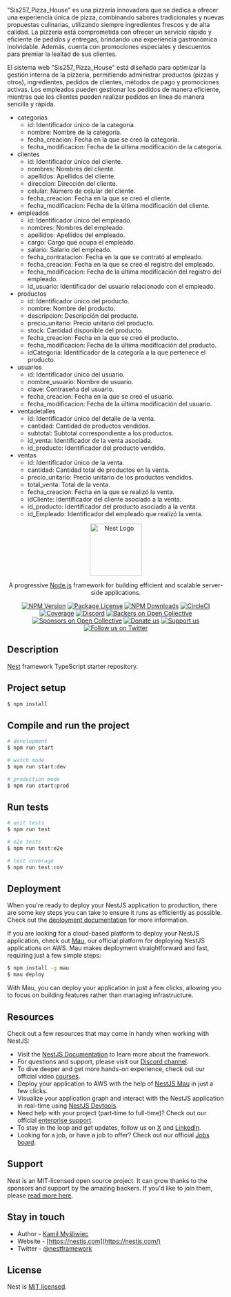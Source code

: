 <p>"Sis257_Pizza_House" es una pizzería innovadora que se dedica a ofrecer una experiencia única de pizza, combinando sabores tradicionales y nuevas propuestas culinarias, utilizando siempre ingredientes frescos y de alta calidad. La pizzería está comprometida con ofrecer un servicio rápido y eficiente de pedidos y entregas, brindando una experiencia gastronómica inolvidable. Además, cuenta con promociones especiales y descuentos para premiar la lealtad de sus clientes.</p>

<p>El sistema web "Sis257_Pizza_House" está diseñado para optimizar la gestión interna de la pizzería, permitiendo administrar productos (pizzas y otros), ingredientes, pedidos de clientes, métodos de pago y promociones activas. Los empleados pueden gestionar los pedidos de manera eficiente, mientras que los clientes pueden realizar pedidos en línea de manera sencilla y rápida.</p>

<ul>
  <li>categorias
    <ul>
      <li>id: Identificador único de la categoría.</li>
      <li>nombre: Nombre de la categoría.</li>
      <li>fecha_creacion: Fecha en la que se creó la categoría.</li>
      <li>fecha_modificacion: Fecha de la última modificación de la categoría.</li>
    </ul>
  </li>

  <li>clientes
    <ul>
      <li>id: Identificador único del cliente.</li>
      <li>nombres: Nombres del cliente.</li>
      <li>apellidos: Apellidos del cliente.</li>
      <li>direccion: Dirección del cliente.</li>
      <li>celular: Número de celular del cliente.</li>
      <li>fecha_creacion: Fecha en la que se creó el cliente.</li>
      <li>fecha_modificacion: Fecha de la última modificación del cliente.</li>
    </ul>
  </li>

  <li>empleados
    <ul>
      <li>id: Identificador único del empleado.</li>
      <li>nombres: Nombres del empleado.</li>
      <li>apellidos: Apellidos del empleado.</li>
      <li>cargo: Cargo que ocupa el empleado.</li>
      <li>salario: Salario del empleado.</li>
      <li>fecha_contratacion: Fecha en la que se contrató al empleado.</li>
      <li>fecha_creacion: Fecha en la que se creó el registro del empleado.</li>
      <li>fecha_modificacion: Fecha de la última modificación del registro del empleado.</li>
      <li>id_usuario: Identificador del usuario relacionado con el empleado.</li>
    </ul>
  </li>

  <li>productos
    <ul>
      <li>id: Identificador único del producto.</li>
      <li>nombre: Nombre del producto.</li>
      <li>descripcion: Descripción del producto.</li>
      <li>precio_unitario: Precio unitario del producto.</li>
      <li>stock: Cantidad disponible del producto.</li>
      <li>fecha_creacion: Fecha en la que se creó el producto.</li>
      <li>fecha_modificacion: Fecha de la última modificación del producto.</li>
      <li>idCategoria: Identificador de la categoría a la que pertenece el producto.</li>
    </ul>
  </li>

  <li>usuarios
    <ul>
      <li>id: Identificador único del usuario.</li>
      <li>nombre_usuario: Nombre de usuario.</li>
      <li>clave: Contraseña del usuario.</li>
      <li>fecha_creacion: Fecha en la que se creó el usuario.</li>
      <li>fecha_modificacion: Fecha de la última modificación del usuario.</li>
    </ul>
  </li>

  <li>ventadetalles
    <ul>
      <li>id: Identificador único del detalle de la venta.</li>
      <li>cantidad: Cantidad de productos vendidos.</li>
      <li>subtotal: Subtotal correspondiente a los productos.</li>
      <li>id_venta: Identificador de la venta asociada.</li>
      <li>id_producto: Identificador del producto vendido.</li>
    </ul>
  </li>

  <li>ventas
    <ul>
      <li>id: Identificador único de la venta.</li>
      <li>cantidad: Cantidad total de productos en la venta.</li>
      <li>precio_unitario: Precio unitario de los productos vendidos.</li>
      <li>total_venta: Total de la venta.</li>
      <li>fecha_creacion: Fecha en la que se realizó la venta.</li>
      <li>idCliente: Identificador del cliente asociado a la venta.</li>
      <li>id_producto: Identificador del producto asociado a la venta.</li>
      <li>id_Empleado: Identificador del empleado que realizó la venta.</li>
    </ul>
  </li>
</ul>





<p align="center">
  <a href="http://nestjs.com/" target="blank"><img src="https://nestjs.com/img/logo-small.svg" width="120" alt="Nest Logo" /></a>
</p>

[circleci-image]: https://img.shields.io/circleci/build/github/nestjs/nest/master?token=abc123def456
[circleci-url]: https://circleci.com/gh/nestjs/nest

  <p align="center">A progressive <a href="http://nodejs.org" target="_blank">Node.js</a> framework for building efficient and scalable server-side applications.</p>
    <p align="center">
<a href="https://www.npmjs.com/~nestjscore" target="_blank"><img src="https://img.shields.io/npm/v/@nestjs/core.svg" alt="NPM Version" /></a>
<a href="https://www.npmjs.com/~nestjscore" target="_blank"><img src="https://img.shields.io/npm/l/@nestjs/core.svg" alt="Package License" /></a>
<a href="https://www.npmjs.com/~nestjscore" target="_blank"><img src="https://img.shields.io/npm/dm/@nestjs/common.svg" alt="NPM Downloads" /></a>
<a href="https://circleci.com/gh/nestjs/nest" target="_blank"><img src="https://img.shields.io/circleci/build/github/nestjs/nest/master" alt="CircleCI" /></a>
<a href="https://coveralls.io/github/nestjs/nest?branch=master" target="_blank"><img src="https://coveralls.io/repos/github/nestjs/nest/badge.svg?branch=master#9" alt="Coverage" /></a>
<a href="https://discord.gg/G7Qnnhy" target="_blank"><img src="https://img.shields.io/badge/discord-online-brightgreen.svg" alt="Discord"/></a>
<a href="https://opencollective.com/nest#backer" target="_blank"><img src="https://opencollective.com/nest/backers/badge.svg" alt="Backers on Open Collective" /></a>
<a href="https://opencollective.com/nest#sponsor" target="_blank"><img src="https://opencollective.com/nest/sponsors/badge.svg" alt="Sponsors on Open Collective" /></a>
  <a href="https://paypal.me/kamilmysliwiec" target="_blank"><img src="https://img.shields.io/badge/Donate-PayPal-ff3f59.svg" alt="Donate us"/></a>
    <a href="https://opencollective.com/nest#sponsor"  target="_blank"><img src="https://img.shields.io/badge/Support%20us-Open%20Collective-41B883.svg" alt="Support us"></a>
  <a href="https://twitter.com/nestframework" target="_blank"><img src="https://img.shields.io/twitter/follow/nestframework.svg?style=social&label=Follow" alt="Follow us on Twitter"></a>
</p>
  <!--[![Backers on Open Collective](https://opencollective.com/nest/backers/badge.svg)](https://opencollective.com/nest#backer)
  [![Sponsors on Open Collective](https://opencollective.com/nest/sponsors/badge.svg)](https://opencollective.com/nest#sponsor)-->

## Description

[Nest](https://github.com/nestjs/nest) framework TypeScript starter repository.

## Project setup

```bash
$ npm install
```

## Compile and run the project

```bash
# development
$ npm run start

# watch mode
$ npm run start:dev

# production mode
$ npm run start:prod
```

## Run tests

```bash
# unit tests
$ npm run test

# e2e tests
$ npm run test:e2e

# test coverage
$ npm run test:cov
```

## Deployment

When you're ready to deploy your NestJS application to production, there are some key steps you can take to ensure it runs as efficiently as possible. Check out the [deployment documentation](https://docs.nestjs.com/deployment) for more information.

If you are looking for a cloud-based platform to deploy your NestJS application, check out [Mau](https://mau.nestjs.com), our official platform for deploying NestJS applications on AWS. Mau makes deployment straightforward and fast, requiring just a few simple steps:

```bash
$ npm install -g mau
$ mau deploy
```

With Mau, you can deploy your application in just a few clicks, allowing you to focus on building features rather than managing infrastructure.

## Resources

Check out a few resources that may come in handy when working with NestJS:

- Visit the [NestJS Documentation](https://docs.nestjs.com) to learn more about the framework.
- For questions and support, please visit our [Discord channel](https://discord.gg/G7Qnnhy).
- To dive deeper and get more hands-on experience, check out our official video [courses](https://courses.nestjs.com/).
- Deploy your application to AWS with the help of [NestJS Mau](https://mau.nestjs.com) in just a few clicks.
- Visualize your application graph and interact with the NestJS application in real-time using [NestJS Devtools](https://devtools.nestjs.com).
- Need help with your project (part-time to full-time)? Check out our official [enterprise support](https://enterprise.nestjs.com).
- To stay in the loop and get updates, follow us on [X](https://x.com/nestframework) and [LinkedIn](https://linkedin.com/company/nestjs).
- Looking for a job, or have a job to offer? Check out our official [Jobs board](https://jobs.nestjs.com).

## Support

Nest is an MIT-licensed open source project. It can grow thanks to the sponsors and support by the amazing backers. If you'd like to join them, please [read more here](https://docs.nestjs.com/support).

## Stay in touch

- Author - [Kamil Myśliwiec](https://twitter.com/kammysliwiec)
- Website - [https://nestjs.com](https://nestjs.com/)
- Twitter - [@nestframework](https://twitter.com/nestframework)

## License

Nest is [MIT licensed](https://github.com/nestjs/nest/blob/master/LICENSE).
